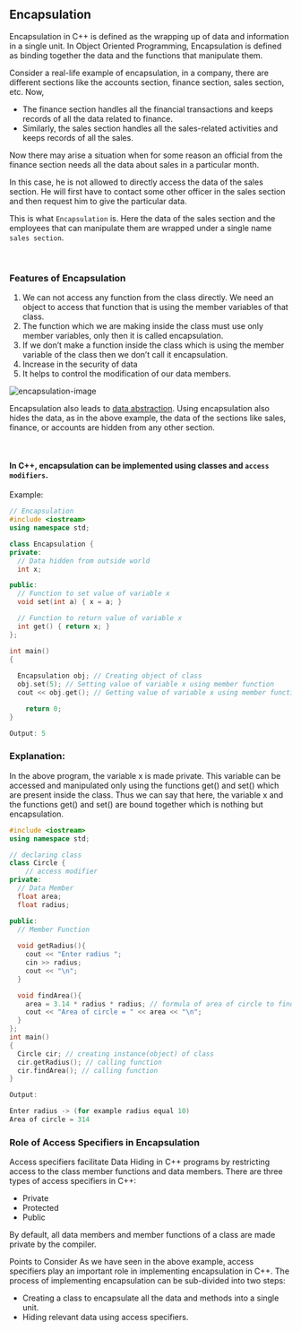 ## Encapsulation

Encapsulation in C++ is defined as the wrapping up of data and information in a single unit. In Object Oriented Programming, Encapsulation is defined as binding together the data and the functions that manipulate them.

Consider a real-life example of encapsulation, in a company, there are different sections like the accounts section, finance section, sales section, etc. Now,

- The finance section handles all the financial transactions and keeps records of all the data related to finance.
- Similarly, the sales section handles all the sales-related activities and keeps records of all the sales.

Now there may arise a situation when for some reason an official from the finance section needs all the data about sales in a particular month.

In this case, he is not allowed to directly access the data of the sales section. He will first have to contact some other officer in the sales section and then request him to give the particular data.

This is what `Encapsulation` is. Here the data of the sales section and the employees that can manipulate them are wrapped under a single name `sales section`. 

<br>

### Features of Encapsulation
1. We can not access any function from the class directly. We need an object to access that function that is using the member variables of that class.
1. The function which we are making inside the class must use only member variables, only then it is called encapsulation.
1. If we don’t make a function inside the class which is using the member variable of the class then we don’t call it encapsulation.
1. Increase in the security of data
1. It helps to control the modification of our data members.

![encapsulation-image](https://user-images.githubusercontent.com/105644935/215284659-5203cf23-347f-4e95-8ad8-d8141df3a490.jpg)


Encapsulation also leads to [data abstraction](https://github.com/GergesHany/object-oriented-programming-OOP-/blob/main/abstraction/README.md). Using encapsulation also hides the data, as in the above example, the data of the sections like sales, finance, or accounts are hidden from any other section.

<br>

#### In C++, encapsulation can be implemented using classes and `access modifiers`.

Example:
```cpp
// Encapsulation
#include <iostream>
using namespace std;

class Encapsulation {
private:
  // Data hidden from outside world
  int x;

public:
  // Function to set value of variable x
  void set(int a) { x = a; }

  // Function to return value of variable x
  int get() { return x; }
};

int main()
{
	
  Encapsulation obj; // Creating object of class
  obj.set(5); // Setting value of variable x using member function
  cout << obj.get(); // Getting value of variable x using member function

	return 0;
}
```
```cpp
Output: 5
```


### Explanation: 
In the above program, the variable x is made private. This variable can be accessed and manipulated only using the functions get() and set() which are present inside the class. Thus we can say that here, the variable x and the functions get() and set() are bound together which is nothing but encapsulation.

```cpp
#include <iostream>
using namespace std;

// declaring class
class Circle {
	// access modifier
private:
  // Data Member
  float area;
  float radius;

public:
  // Member Function
  
  void getRadius(){
    cout << "Enter radius ";
    cin >> radius;
    cout << "\n";
  }

  void findArea(){
    area = 3.14 * radius * radius; // formula of area of circle to find area
    cout << "Area of circle = " << area << "\n";
  }
};
int main()
{
  Circle cir; // creating instance(object) of class
  cir.getRadius(); // calling function
  cir.findArea(); // calling function
}
```

```cpp
Output:

Enter radius -> (for example radius equal 10)   
Area of circle = 314

```


### Role of Access Specifiers in Encapsulation

Access specifiers facilitate Data Hiding in C++ programs by restricting access to the class member functions and data members. There are three types of access specifiers in C++:

- Private
- Protected
- Public

By default, all data members and member functions of a class are made private by the compiler.

Points to Consider
As we have seen in the above example, access specifiers play an important role in implementing encapsulation in C++. The process of implementing encapsulation can be sub-divided into two steps:

- Creating a class to encapsulate all the data and methods into a single unit.
- Hiding relevant data using access specifiers.











